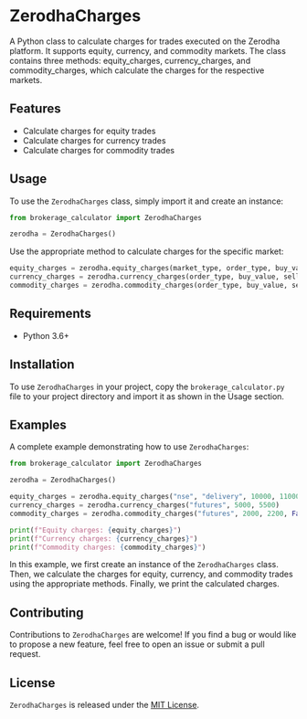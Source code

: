 # ZerodhaCharges

A Python class to calculate charges for trades executed on the Zerodha platform. It supports equity, currency, and commodity markets. The class contains three methods: equity_charges, currency_charges, and commodity_charges, which calculate the charges for the respective markets.

## Features

- Calculate charges for equity trades
- Calculate charges for currency trades
- Calculate charges for commodity trades

## Usage

To use the `ZerodhaCharges` class, simply import it and create an instance:

```python
from brokerage_calculator import ZerodhaCharges

zerodha = ZerodhaCharges()
```

Use the appropriate method to calculate charges for the specific market:

```python
equity_charges = zerodha.equity_charges(market_type, order_type, buy_value, sell_value, quantity, options_premium=None)
currency_charges = zerodha.currency_charges(order_type, buy_value, sell_value, options_premium=None)
commodity_charges = zerodha.commodity_charges(order_type, buy_value, sell_value, agri, options_premium=None)
```

## Requirements

- Python 3.6+

## Installation

To use `ZerodhaCharges` in your project, copy the `brokerage_calculator.py` file to your project directory and import it as shown in the Usage section.

## Examples

A complete example demonstrating how to use `ZerodhaCharges`:

```python
from brokerage_calculator import ZerodhaCharges

zerodha = ZerodhaCharges()

equity_charges = zerodha.equity_charges("nse", "delivery", 10000, 11000, 100)
currency_charges = zerodha.currency_charges("futures", 5000, 5500)
commodity_charges = zerodha.commodity_charges("futures", 2000, 2200, False)

print(f"Equity charges: {equity_charges}")
print(f"Currency charges: {currency_charges}")
print(f"Commodity charges: {commodity_charges}")
```

In this example, we first create an instance of the `ZerodhaCharges` class. Then, we calculate the charges for equity, currency, and commodity trades using the appropriate methods. Finally, we print the calculated charges.

## Contributing

Contributions to `ZerodhaCharges` are welcome! If you find a bug or would like to propose a new feature, feel free to open an issue or submit a pull request.

## License

`ZerodhaCharges` is released under the [MIT License](https://opensource.org/licenses/MIT).